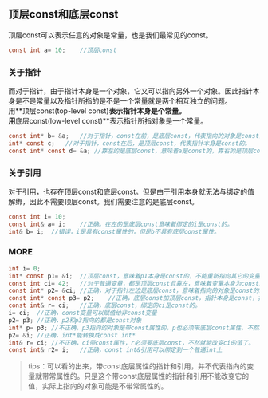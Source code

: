 ## 顶层const和底层const
顶层const可以表示任意的对象是常量，也是我们最常见的const。   
```c
const int a= 10;  	//顶层const   
```  
### 关于指针
而对于指针，由于指针本身是一个对象，它又可以指向另外一个对象。因此指针本身是不是常量以及指针所指的是不是一个常量就是两个相互独立的问题。   
用**顶层const(top-level const)**表示指针本身是个常量。     
用**底层const(low-level const)**表示指针所指对象是一个常量。   
```c
const int* b= &a;	//对于指针，const在前，是底层const，代表指向的对象是const的。   
int* const c;	//对于指针，const在后，是顶层const，代表指针本身是const的。   
const int* const d= &a;	//靠左的是底层const，意味着a是const的，靠右的是顶层const，意味着指针d本身是const的。   
```   
### 关于引用
对于引用，也存在顶层const和底层const。但是由于引用本身就无法与绑定的值解绑，因此不需要顶层const。我们需要注意的是底层const。  
```c
const int i= 10;   
const int& a= i;	//正确。在左的是底层const意味着绑定的i是const的。  
int& b= i;	//错误，i是具有const属性的，但是b不具有底层const属性。    
```   
### MORE
```c
int i= 0;	
int* const p1= &i;	//顶层const，意味着p1本身是const的，不能重新指向其它的变量。   
const int ci= 42;	//对于普通变量，都是顶层const且靠左，意味着变量本身为const。   
const int* p2= &ci;	//正确，对于指针左边是底层const，意味着指向的对象是const的。  
const int* const p3= p2;	//正确，底层const加顶层const，指针本身是const，指向的对象也是const   
const int& r= ci;	//正确，底层const，绑定的ci是const的。  
i= ci;	//正确，const变量可以赋值给非const变量  
p2= p3;	//正确，p2和p3指向的都是const对象   
int* p= p3;	//不正确，p3指向的对象是带const属性的，p也必须带底层const属性，不然就可以通过解引用改变指向的const属性的值了   
p2= &i;	//正确，int*能转换成const int*   
int& r= ci;	//不正确，ci带const属性，r必须要底层const，不然就能改变ci的值了。   
const int& r2= i;	//正确，const int&引用可以绑定到一个普通int上   
```   
> tips：可以看的出来，带const底层属性的指针和引用，并不代表指向的变量就带常属性的。只是这个带const底层属性的指针和引用不能改变它的值，实际上指向的对象可能是不带常属性的。   